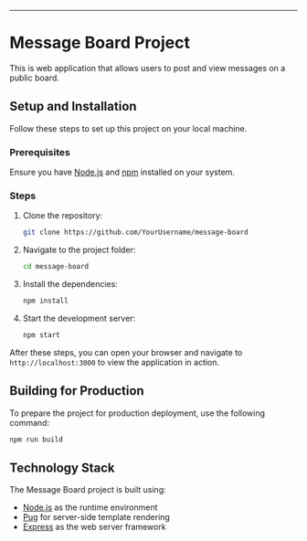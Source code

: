 ---

# Message Board Project

This is web application that allows users to post and view messages on a public board.

## Setup and Installation

Follow these steps to set up this project on your local machine.

### Prerequisites

Ensure you have [Node.js](https://nodejs.org/en/download/) and [npm](http://npmjs.com) installed on your system.

### Steps

1. Clone the repository:

   ```bash
   git clone https://github.com/YourUsername/message-board
   ```

2. Navigate to the project folder:

   ```bash
   cd message-board
   ```

3. Install the dependencies:

   ```bash
   npm install
   ```

4. Start the development server:

   ```bash
   npm start
   ```

After these steps, you can open your browser and navigate to `http://localhost:3000` to view the application in action.

## Building for Production

To prepare the project for production deployment, use the following command:

```bash
npm run build
```

## Technology Stack

The Message Board project is built using:

- [Node.js](https://nodejs.org/en/) as the runtime environment
- [Pug](https://pugjs.org/) for server-side template rendering
- [Express](https://expressjs.com/) as the web server framework
